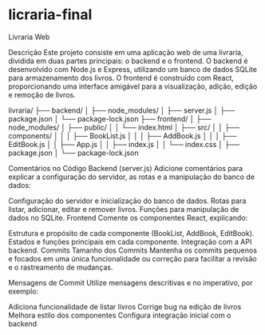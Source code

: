# licraria-final
Livraria Web

Descrição
Este projeto consiste em uma aplicação web de uma livraria, dividida em duas partes principais: o backend e o frontend. O backend é desenvolvido com Node.js e Express, utilizando um banco de dados SQLite para armazenamento dos livros. O frontend é construído com React, proporcionando uma interface amigável para a visualização, adição, edição e remoção de livros.

livraria/
├── backend/
│   ├── node_modules/
│   ├── server.js
│   ├── package.json
│   └── package-lock.json
├── frontend/
│   ├── node_modules/
│   ├── public/
│   │   └── index.html
│   ├── src/
│   │   ├── components/
│   │   │   ├── BookList.js
│   │   │   ├── AddBook.js
│   │   │   ├── EditBook.js
│   │   ├── App.js
│   │   ├── index.js
│   │   └── index.css
│   ├── package.json
│   └── package-lock.json

Comentários no Código
Backend (server.js)
Adicione comentários para explicar a configuração do servidor, as rotas e a manipulação do banco de dados:

Configuração do servidor e inicialização do banco de dados.
Rotas para listar, adicionar, editar e remover livros.
Funções para manipulação de dados no SQLite.
Frontend
Comente os componentes React, explicando:

Estrutura e propósito de cada componente (BookList, AddBook, EditBook).
Estados e funções principais em cada componente.
Integração com a API backend.
Commits
Tamanho dos Commits
Mantenha os commits pequenos e focados em uma única funcionalidade ou correção para facilitar a revisão e o rastreamento de mudanças.

Mensagens de Commit
Utilize mensagens descritivas e no imperativo, por exemplo:

Adiciona funcionalidade de listar livros
Corrige bug na edição de livros
Melhora estilo dos componentes
Configura integração inicial com o backend
